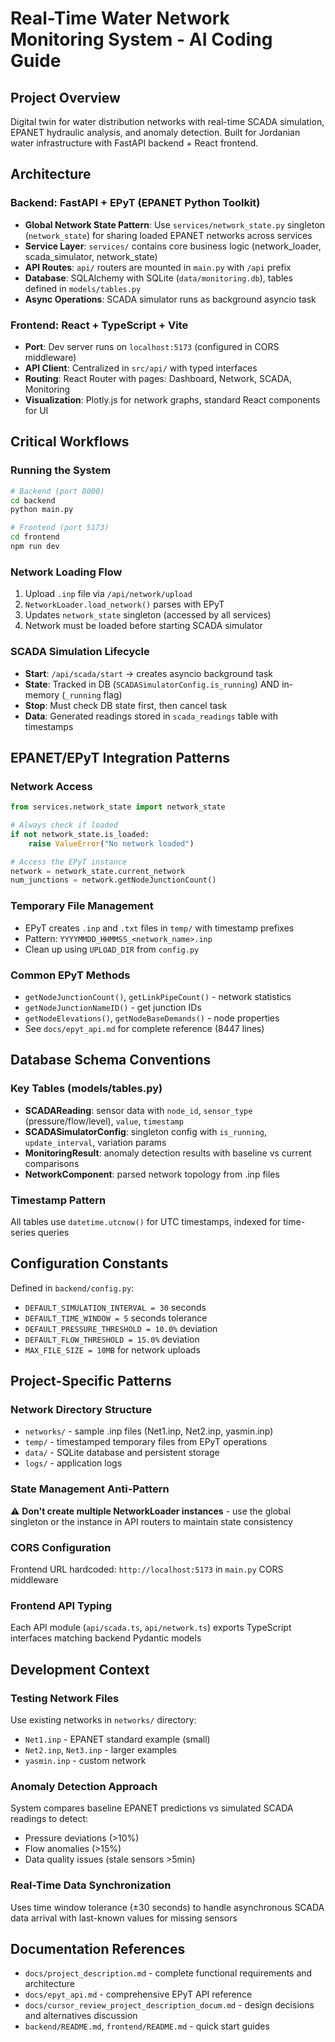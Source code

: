# Real-Time Water Network Monitoring System - AI Coding Guide

## Project Overview
Digital twin for water distribution networks with real-time SCADA simulation, EPANET hydraulic analysis, and anomaly detection. Built for Jordanian water infrastructure with FastAPI backend + React frontend.

## Architecture

### Backend: FastAPI + EPyT (EPANET Python Toolkit)
- **Global Network State Pattern**: Use `services/network_state.py` singleton (`network_state`) for sharing loaded EPANET networks across services
- **Service Layer**: `services/` contains core business logic (network_loader, scada_simulator, network_state)
- **API Routes**: `api/` routers are mounted in `main.py` with `/api` prefix
- **Database**: SQLAlchemy with SQLite (`data/monitoring.db`), tables defined in `models/tables.py`
- **Async Operations**: SCADA simulator runs as background asyncio task

### Frontend: React + TypeScript + Vite
- **Port**: Dev server runs on `localhost:5173` (configured in CORS middleware)
- **API Client**: Centralized in `src/api/` with typed interfaces
- **Routing**: React Router with pages: Dashboard, Network, SCADA, Monitoring
- **Visualization**: Plotly.js for network graphs, standard React components for UI

## Critical Workflows

### Running the System
```bash
# Backend (port 8000)
cd backend
python main.py

# Frontend (port 5173)
cd frontend
npm run dev
```

### Network Loading Flow
1. Upload `.inp` file via `/api/network/upload`
2. `NetworkLoader.load_network()` parses with EPyT
3. Updates `network_state` singleton (accessed by all services)
4. Network must be loaded before starting SCADA simulator

### SCADA Simulation Lifecycle
- **Start**: `/api/scada/start` → creates asyncio background task
- **State**: Tracked in DB (`SCADASimulatorConfig.is_running`) AND in-memory (`_running` flag)
- **Stop**: Must check DB state first, then cancel task
- **Data**: Generated readings stored in `scada_readings` table with timestamps

## EPANET/EPyT Integration Patterns

### Network Access
```python
from services.network_state import network_state

# Always check if loaded
if not network_state.is_loaded:
    raise ValueError("No network loaded")

# Access the EPyT instance
network = network_state.current_network
num_junctions = network.getNodeJunctionCount()
```

### Temporary File Management
- EPyT creates `.inp` and `.txt` files in `temp/` with timestamp prefixes
- Pattern: `YYYYMMDD_HHMMSS_<network_name>.inp`
- Clean up using `UPLOAD_DIR` from `config.py`

### Common EPyT Methods
- `getNodeJunctionCount()`, `getLinkPipeCount()` - network statistics
- `getNodeJunctionNameID()` - get junction IDs
- `getNodeElevations()`, `getNodeBaseDemands()` - node properties
- See `docs/epyt_api.md` for complete reference (8447 lines)

## Database Schema Conventions

### Key Tables (models/tables.py)
- **SCADAReading**: sensor data with `node_id`, `sensor_type` (pressure/flow/level), `value`, `timestamp`
- **SCADASimulatorConfig**: singleton config with `is_running`, `update_interval`, variation params
- **MonitoringResult**: anomaly detection results with baseline vs current comparisons
- **NetworkComponent**: parsed network topology from .inp files

### Timestamp Pattern
All tables use `datetime.utcnow()` for UTC timestamps, indexed for time-series queries

## Configuration Constants

Defined in `backend/config.py`:
- `DEFAULT_SIMULATION_INTERVAL = 30` seconds
- `DEFAULT_TIME_WINDOW = 5` seconds tolerance
- `DEFAULT_PRESSURE_THRESHOLD = 10.0%` deviation
- `DEFAULT_FLOW_THRESHOLD = 15.0%` deviation
- `MAX_FILE_SIZE = 10MB` for network uploads

## Project-Specific Patterns

### Network Directory Structure
- `networks/` - sample .inp files (Net1.inp, Net2.inp, yasmin.inp)
- `temp/` - timestamped temporary files from EPyT operations
- `data/` - SQLite database and persistent storage
- `logs/` - application logs

### State Management Anti-Pattern
⚠️ **Don't create multiple NetworkLoader instances** - use the global singleton or the instance in API routers to maintain state consistency

### CORS Configuration
Frontend URL hardcoded: `http://localhost:5173` in `main.py` CORS middleware

### Frontend API Typing
Each API module (`api/scada.ts`, `api/network.ts`) exports TypeScript interfaces matching backend Pydantic models

## Development Context

### Testing Network Files
Use existing networks in `networks/` directory:
- `Net1.inp` - EPANET standard example (small)
- `Net2.inp`, `Net3.inp` - larger examples
- `yasmin.inp` - custom network

### Anomaly Detection Approach
System compares baseline EPANET predictions vs simulated SCADA readings to detect:
- Pressure deviations (>10%)
- Flow anomalies (>15%)
- Data quality issues (stale sensors >5min)

### Real-Time Data Synchronization
Uses time window tolerance (±30 seconds) to handle asynchronous SCADA data arrival with last-known values for missing sensors

## Documentation References
- `docs/project_description.md` - complete functional requirements and architecture
- `docs/epyt_api.md` - comprehensive EPyT API reference
- `docs/cursor_review_project_description_docum.md` - design decisions and alternatives discussion
- `backend/README.md`, `frontend/README.md` - quick start guides
